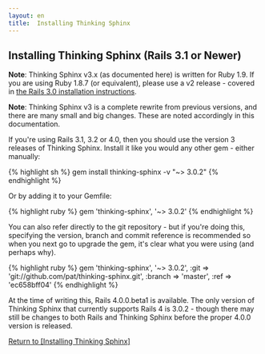 ```yaml
---
layout: en
title:  Installing Thinking Sphinx
---
```


## Installing Thinking Sphinx (Rails 3.1 or Newer)

<div class="note">
  <p><strong>Note</strong>: Thinking Sphinx v3.x (as documented here) is written for Ruby 1.9. If you are using Ruby 1.8.7 (or equivalent), please use a v2 release - covered in <a href="/installing_thinking_sphinx/ts2.html">the Rails 3.0 installation instructions</a>.</p>
</div>

<div class="note">
  <p><strong>Note</strong>: Thinking Sphinx v3 is a complete rewrite from previous versions, and there are many small and big changes. These are noted accordingly in this documentation.</p>
</div>

If you're using Rails 3.1, 3.2 or 4.0, then you should use the version 3 releases of Thinking Sphinx. Install it like you would any other gem - either manually:

{% highlight sh %}
gem install thinking-sphinx -v "~> 3.0.2"
{% endhighlight %}

Or by adding it to your Gemfile:

{% highlight ruby %}
gem 'thinking-sphinx', '~> 3.0.2'
{% endhighlight %}

You can also refer directly to the git repository - but if you're doing this, specifying the version, branch and commit reference is recommended so when you next go to upgrade the gem, it's clear what you were using (and perhaps why).

{% highlight ruby %}
gem 'thinking-sphinx', '~> 3.0.2',
  :git    => 'git://github.com/pat/thinking-sphinx.git',
  :branch => 'master',
  :ref    => 'ec658bff04'
{% endhighlight %}

At the time of writing this, Rails 4.0.0.beta1 is available. The only version of Thinking Sphinx that currently supports Rails 4 is 3.0.2 - though there may still be changes to both Rails and Thinking Sphinx before the proper 4.0.0 version is released.

[Return to [Installing Thinking Sphinx]](/installing_thinking_sphinx.html)
